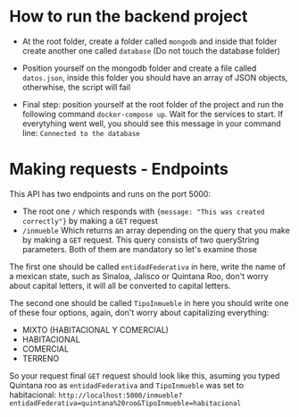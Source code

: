 # How to run the backend project

- At the root folder, create a folder called ```mongodb``` and inside that folder create another one called ```database``` (Do not touch the database folder)

- Position yourself on the mongodb folder and create a file called ```datos.json```, inside this folder you should have an array of JSON objects, otherwhise, the script will fail

- Final step: position yourself at the root folder of the project and run the following command ```docker-compose up```. Wait for the services to start. If everytyhing went well, you should see this message in your command line:
```Connected to the database```

# Making requests - Endpoints
This API has two endpoints and runs on the port 5000:
- The root one ```/``` which responds with ```{message: "This was created correctly"}``` by making a ```GET``` request
- ```/inmueble``` Which returns an array depending on the query that you make by making a ```GET``` request. This query consists of two queryString parameters. Both of them are mandatory so let's examine those

The first one should be called ```entidadFederativa``` in here, write the name of a mexican state, such as Sinaloa, Jalisco or Quintana Roo, don't worry about capital letters, it will all be converted to capital letters.

The second one should be called ```TipoInmueble``` in here you should write one of these four options, again, don't worry about capitalizing everything:

- MIXTO (HABITACIONAL Y COMERCIAL)
- HABITACIONAL
- COMERCIAL
- TERRENO

So your request final ```GET``` request should look like this, asuming you typed Quintana roo as ```entidadFederativa``` and ```TipoInmueble``` was set to habitacional: ```http://localhost:5000/inmueble?entidadFederativa=quintana%20roo&TipoInmueble=habitacional```
